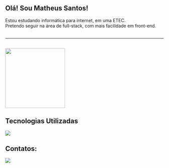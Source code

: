 ## Olá! Sou Matheus Santos! <br>
<div>
   <div>
      Estou estudando informática para internet, em uma ETEC. <br>
      Pretendo seguir na área de full-stack, com mais facilidade em front-end.
   </div>
<!--    <img src="giteu.png" width="200px" height="190px"> -->
</div>
<br>
<hr>
<br>
<div>
   <a href="https://github.com/matheussantosrodrigues">
   <img height=190em src="https://github-readme-streak-stats.herokuapp.com/?user=matheussantosrodrigues" />
   </a>
</div>

## Tecnologias Utilizadas 

<img src="https://skillicons.dev/icons?i=html,css,js,php,react,git,mysql,nodejs,vscode">

## Contatos:

<div>
<a href="https://instagram.com/matheussantosdri" target="_blank"><img loading="lazy" src="https://img.shields.io/badge/-Instagram-%23E4405F?style=for-the-badge&logo=instagram&logoColor=white" target="_blank"></a>
<!-- <a href="https://www.linkedin.com/in/matheussantosdri" target="_blank"><img loading="lazy" src="https://img.shields.io/badge/-LinkedIn-%230077B5?style=for-the-badge&logo=linkedin&logoColor=white" target="_blank"></a>    -->
</div>
